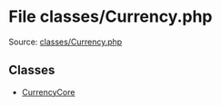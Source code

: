 File classes/Currency.php
=========

Source: [classes/Currency.php](https://github.com/PrestaShop/PrestaShop/blob/1.6.0.7/classes/Currency.php)


Classes
-------

* [CurrencyCore](class.CurrencyCore.md)

